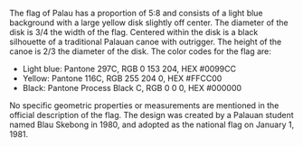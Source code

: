 The flag of Palau has a proportion of 5:8 and consists of a light blue background with a large yellow disk slightly off center. The diameter of the disk is 3/4 the width of the flag. Centered within the disk is a black silhouette of a traditional Palauan canoe with outrigger. The height of the canoe is 2/3 the diameter of the disk. The color codes for the flag are:

- Light blue: Pantone 297C, RGB 0 153 204, HEX #0099CC
- Yellow: Pantone 116C, RGB 255 204 0, HEX #FFCC00
- Black: Pantone Process Black C, RGB 0 0 0, HEX #000000 

No specific geometric properties or measurements are mentioned in the official description of the flag. The design was created by a Palauan student named Blau Skebong in 1980, and adopted as the national flag on January 1, 1981.